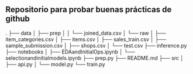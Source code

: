 ## Repositorio para probar buenas prácticas de github

.
├── data
│   ├── prep
│   │   └── joined_data.csv
│   └── raw
│       ├── item_categories.csv
│       ├── items.csv
│       ├── sales_train.csv
│       ├── sample_submission.csv
│       ├── shops.csv
│       └── test.csv
├── inference.py
├── notebooks
│   ├── EDAandInitialOps.ipynb
│   └── selectionandinitialmodels.ipynb
├── prep.py
├── README.md
├── src
│   ├── api.py
│   └── model.py
└── train.py